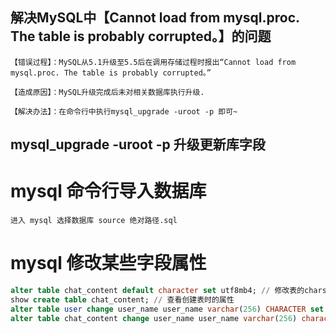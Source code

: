 ## 解决MySQL中【Cannot load from mysql.proc. The table is probably corrupted。】的问题

```【错误过程】：MySQL从5.1升级至5.5后在调用存储过程时报出“Cannot load from mysql.proc. The table is probably corrupted。”```

```【造成原因】：MySQL升级完成后未对相关数据库执行升级.```

```【解决办法】：在命令行中执行mysql_upgrade -uroot -p 即可~```

mysql_upgrade -uroot -p  升级更新库字段
--------------------- 



# mysql 命令行导入数据库

`进入 mysql 选择数据库 source 绝对路径.sql`

# mysql 修改某些字段属性

```sql
alter table chat_content default character set utf8mb4; // 修改表的charset
show create table chat_content; // 查看创建表时的属性
alter table user change user_name user_name varchar(256) CHARACTER set utf8mb4; // 修改表中字段属性
alter table chat_content change user_name user_name varchar(256) character set utf8mb4
```

